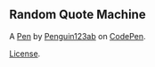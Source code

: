 Random Quote Machine
--------------------


A [Pen](https://codepen.io/Penguin123ab/pen/eYJqJLe) by [Penguin123ab](https://codepen.io/Penguin123ab) on [CodePen](https://codepen.io).

[License](https://codepen.io/Penguin123ab/pen/eYJqJLe/license).